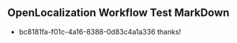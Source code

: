 ## OpenLocalization Workflow Test MarkDown
* bc8181fa-f01c-4a16-8388-0d83c4a1a336 thanks!

<!--HONumber=Jul16_HO5-->


